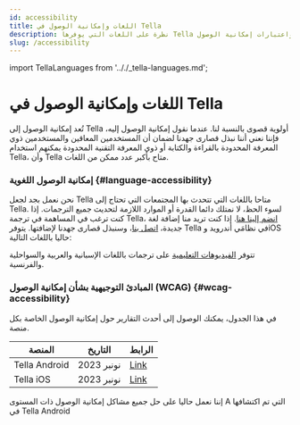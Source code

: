 ```yaml
---
id: accessibility
title: اللغات وإمكانية الوصول في Tella
description: نظرة على اللغات التي يوفرها Tella واعتبارات إمكانية الوصول.
slug: /accessibility
---
```

import TellaLanguages from '.././_tella-languages.md';


# اللغات وإمكانية الوصول في Tella

تُعد إمكانية الوصول إلى Tella أولوية قصوى بالنسبة لنا. عندما نقول إمكانية الوصول إليه، فإننا نعني أننا نبذل قصارى جهدنا لضمان أن المستخدمين المعاقين والمستخدمين ذوي المعرفة المحدودة بالقراءة والكتابة أو ذوي المعرفة التقنية المحدودة يمكنهم استخدام Tella، وأن Tella متاح بأكبر عدد ممكن من اللغات.


### إمكانية الوصول اللغوية {#language-accessibility}

نحن نعمل بجد لجعل Tella متاحا باللغات التي تتحدث بها المجتمعات التي تحتاج إلى Tella. لسوء الحظ، لا نمتلك دائما القدرة أو الموارد اللازمة لتحديث جميع الترجمات. إذا كنت ترغب في المساهمة في ترجمة Tella، [انضم إلينا هنا](/translating-tella). إذا كنت تريد منا إضافة لغة جديدة، [اتصل بنا](/contact-us)، وسنبذل قصارى جهدنا لإضافتها. يتوفر Tella في نظامَي أندرويد وiOS حاليا باللغات التالية:

<TellaLanguages/>

تتوفر [الفيديوهات التعليمية](/video-tutorials) على ترجمات باللغات الإسبانية والعربية والسواحلية والفرنسية.




### المبادئ التوجيهية بشأن إمكانية الوصول (WCAG) {#wcag-accessibility}

في هذا الجدول، يمكنك الوصول إلى أحدث التقارير حول إمكانية الوصول الخاصة بكل منصة.

| **المنصة** | **التاريخ** | **الرابط** |
| -----|-----|------ |  
| Tella Android | نونبر 2023 | [Link](</assets/2023.11 - Tella Android accessibility audit.docx.pdf>) | 
| Tella iOS | نونبر 2023 | [Link](</assets/2023.11 - Tella iOS accessibility audit.docx.pdf>) | 

إننا نعمل حاليا على حل جميع مشاكل إمكانية الوصول ذات المستوى A التي تم اكتشافها في Tella Android



